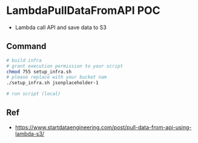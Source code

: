 # LambdaPullDataFromAPI POC
- Lambda call API and save data to S3

## Command
```bash
# build infra
# grant execution permission to your script
chmod 755 setup_infra.sh
# please replace with your bucket nam
./setup_infra.sh jsonplaceholder-1

# run script (local)
```

## Ref
- https://www.startdataengineering.com/post/pull-data-from-api-using-lambda-s3/